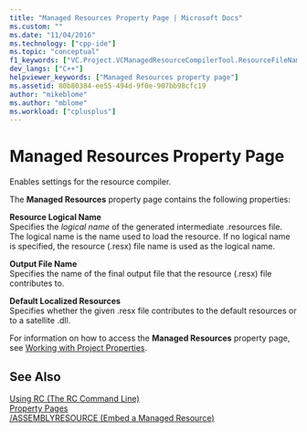 ```yaml
---
title: "Managed Resources Property Page | Microsoft Docs"
ms.custom: ""
ms.date: "11/04/2016"
ms.technology: ["cpp-ide"]
ms.topic: "conceptual"
f1_keywords: ["VC.Project.VCManagedResourceCompilerTool.ResourceFileName", "VC.Project.VCManagedResourceCompilerTool.OutputFileName", "VC.Project.VCManagedResourceCompilerTool.DefaultLocalizedResources"]
dev_langs: ["C++"]
helpviewer_keywords: ["Managed Resources property page"]
ms.assetid: 80b80384-ee55-494d-9f0e-907bb98cfc19
author: "mikeblome"
ms.author: "mblome"
ms.workload: ["cplusplus"]
---
```

# Managed Resources Property Page
Enables settings for the resource compiler.  
  
 The **Managed Resources** property page contains the following properties:  
  
 **Resource Logical Name**  
 Specifies the *logical name* of the generated intermediate .resources file. The logical name is the name used to load the resource. If no logical name is specified, the resource (.resx) file name is used as the logical name.  
  
 **Output File Name**  
 Specifies the name of the final output file that the resource (.resx) file contributes to.  
  
 **Default Localized Resources**  
 Specifies whether the given .resx file contributes to the default resources or to a satellite .dll.  
  
 For information on how to access the **Managed Resources** property page, see [Working with Project Properties](../ide/working-with-project-properties.md).  
  
## See Also  
 [Using RC (The RC Command Line)](http://msdn.microsoft.com/library/windows/desktop/aa381055)   
 [Property Pages](../ide/property-pages-visual-cpp.md)   
 [/ASSEMBLYRESOURCE (Embed a Managed Resource)](../build/reference/assemblyresource-embed-a-managed-resource.md)